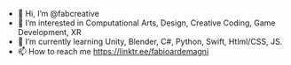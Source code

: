 - 👋 Hi, I’m @fabcreative
- 👀 I’m interested in Computational Arts, Design, Creative Coding, Game Development, XR
- 🌱 I’m currently learning Unity, Blender, C#, Python, Swift, Htlml/CSS, JS.
- 📫 How to reach me https://linktr.ee/fabioardemagni

<!---
fabcreative/fabcreative is a ✨ special ✨ repository because its `README.md` (this file) appears on your GitHub profile.
You can click the Preview link to take a look at your changes.
--->

